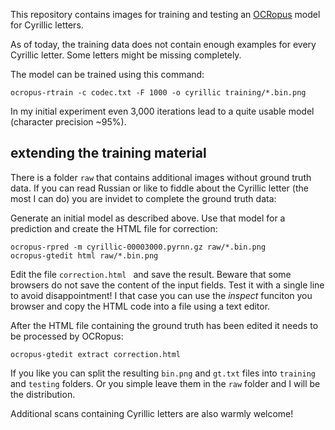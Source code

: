 This repository contains images for training and testing an [OCRopus](https://github.com/tmbdev/ocropy) model for Cyrillic letters.

As of today, the training data does not contain enough examples for every Cyrillic letter. Some letters might be missing completely.

The model can be trained using this command:

	ocropus-rtrain -c codec.txt -F 1000 -o cyrillic training/*.bin.png

In my initial experiment even 3,000 iterations lead to a quite usable model (character precision ~95%).

## extending the training material

There is a folder `raw` that contains additional images without ground truth data. If you can read Russian or like to fiddle about the Cyrillic letter (the most I can do) you are invidet to complete the ground truth data:

Generate an initial model as described above. Use that model for a prediction and create the HTML file for correction:

	ocropus-rpred -m cyrillic-00003000.pyrnn.gz raw/*.bin.png
	ocropus-gtedit html raw/*.bin.png

Edit the file `correction.html ` and save the result. Beware that some browsers do not save the content of the input fields. Test it with a single line to avoid disappointment! I that case you can use the *inspect* funciton you browser and copy the HTML code into a file using a text editor.

After the HTML file containing the ground truth has been edited it needs to be processed by OCRopus:

	ocropus-gtedit extract correction.html

If you like you can split the resulting `bin.png` and `gt.txt` files into `training` and `testing` folders. Or you simple leave them in the `raw` folder and I will be the distribution.

Additional scans containing Cyrillic letters are also warmly welcome!

